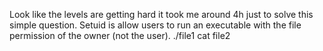 Look like the levels are getting hard it took me around 4h just to solve this simple question.
Setuid is allow users to run an executable with the file permission of the owner (not the user).
./file1 cat file2